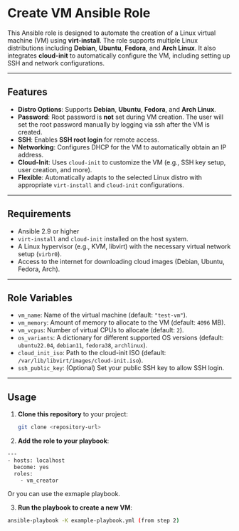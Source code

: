 # Create VM Ansible Role

This Ansible role is designed to automate the creation of a Linux virtual machine (VM) using **virt-install**. The role supports multiple Linux distributions including **Debian**, **Ubuntu**, **Fedora**, and **Arch Linux**. It also integrates **cloud-init** to automatically configure the VM, including setting up SSH and network configurations.

---

## Features

- **Distro Options**: Supports **Debian**, **Ubuntu**, **Fedora**, and **Arch Linux**.
- **Password**: Root password is **not** set during VM creation. The user will set the root password manually by logging via ssh after the VM is created.
- **SSH**: Enables **SSH root login** for remote access.
- **Networking**: Configures DHCP for the VM to automatically obtain an IP address.
- **Cloud-Init**: Uses `cloud-init` to customize the VM (e.g., SSH key setup, user creation, and more).
- **Flexible**: Automatically adapts to the selected Linux distro with appropriate `virt-install` and `cloud-init` configurations.

---

## Requirements

- Ansible 2.9 or higher
- `virt-install` and `cloud-init` installed on the host system.
- A Linux hypervisor (e.g., KVM, libvirt) with the necessary virtual network setup (`virbr0`).
- Access to the internet for downloading cloud images (Debian, Ubuntu, Fedora, Arch).

---

## Role Variables

- `vm_name`: Name of the virtual machine (default: `"test-vm"`).
- `vm_memory`: Amount of memory to allocate to the VM (default: `4096` MB).
- `vm_vcpus`: Number of virtual CPUs to allocate (default: `2`).
- `os_variants`: A dictionary for different supported OS versions (default: `ubuntu22.04`, `debian11`, `fedora38`, `archlinux`).
- `cloud_init_iso`: Path to the cloud-init ISO (default: `/var/lib/libvirt/images/cloud-init.iso`).
- `ssh_public_key`: (Optional) Set your public SSH key to allow SSH login.

---

## Usage

1. **Clone this repository** to your project:
   ```bash
   git clone <repository-url>

2. **Add the role to your playbook**:
```bash
---
- hosts: localhost
  become: yes
  roles:
    - vm_creator
```
Or you can use the exmaple playbook.

3. **Run the playbook to create a new VM**:
```bash
ansible-playbook -K example-playbook.yml (from step 2)
```

